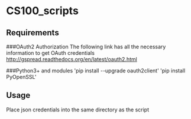 # CS100_scripts

## Requirements
###OAuth2 Authorization
The following link has all the necessary information to get OAuth credentials
http://gspread.readthedocs.org/en/latest/oauth2.html

###Python3+ and modules
'pip install --upgrade oauth2client'
'pip install PyOpenSSL'

## Usage
Place json credentials into the same directory as the script
